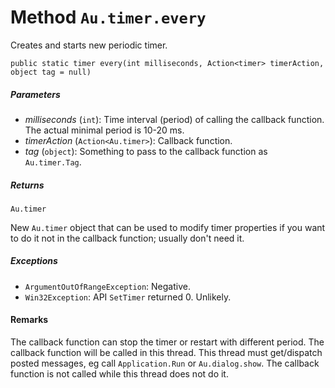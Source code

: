 # Method `Au.timer.every`

Creates and starts new periodic timer.

```
public static timer every(int milliseconds, Action<timer> timerAction, object tag = null)
```

##### Parameters

- *milliseconds*  (`int`):
    Time interval (period) of calling the callback function. The actual minimal period is 10-20 ms.
- *timerAction*  (`Action<Au.timer>`):
    Callback function.
- *tag*  (`object`):
    Something to pass to the callback function as `Au.timer.Tag`.

##### Returns

`Au.timer`

New `Au.timer` object that can be used to modify timer properties if you want to do it not in the callback function; usually don't need it.

##### Exceptions

- `ArgumentOutOfRangeException`:
    Negative.
- `Win32Exception`:
    API `SetTimer` returned 0. Unlikely.

#### Remarks

The callback function can stop the timer or restart with different period. The callback function will be called in this thread. This thread must get/dispatch posted messages, eg call `Application.Run` or `Au.dialog.show`. The callback function is not called while this thread does not do it.
